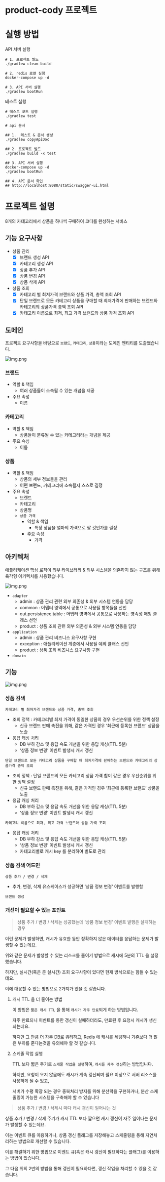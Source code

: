 # product-cody 프로젝트

# 실행 방법

API 서버 실행

```
# 1. 프로젝트 빌드
./gradlew clean build

# 2. redis 로컬 실행
docker-compose up -d

# 3. API 서버 실행
./gradlew bootRun
```

테스트 실행

```
# 테스트 코드 실행
./gradlew test

# api 문서

## 1.  테스트 & 문서 생성
./gradlew copyApiDoc

## 2. 프로젝트 빌드
./gradlew build -x test

## 3. API 서버 실행
docker-compose up -d
./gradlew bootRun

## 4. API 문서 확인
## http://localhost:8080/static/swagger-ui.html
```

# 프로젝트 설명

8개의 카테고리에서 상품을 하나씩 구매하여 코디를 완성하는 서비스

## 기능 요구사항

- 상품 관리
  - [x]  브랜드 생성 API
  - [x]  카테고리 생성 API
  - [x]  상품 추가 API
  - [x]  상품 변경 API
  - [x]  상품 삭제 API
- 상품 조회
  - [x]  카테고리 별 최저가격 브랜드와 상품 가격, 총액 조회 API
  - [x]  단일 브랜드로 모든 카테고리 상품을 구매할 때 최저가격에 판매하는 브랜드와 카테고리의 상품가격 총액 조회 API
  - [x]  카테고리 이름으로 최저, 최고 가격 브랜드와 상품 가격 조회 API

## 도메인

프로젝트 요구사항을 바탕으로 `브랜드`, `카테고리`, `상품`이라는 도메인 엔티티를 도출했습니다.

![img.png](domain.png)

### 브랜드

- 역할 & 책임
  - 여러 상품들이 소속될 수 있는 개념을 제공
- 주요 속성
  - 이름

### 카테고리

- 역할 & 책임
  - 상품들이 분류될 수 있는 카테고리라는 개념을 제공
- 주요 속성
  - 이름

### 상품

- 역할 & 책임
  - 상품의 세부 정보들을 관리
  - 어떤 브랜드, 카테고리에 소속될지 스스로 결정
- 주요 속성
  - 브랜드
  - 카테고리
  - 상품명
  - `상품 가격`
    - 역할 & 책임
      - 특정 상품을 얼마의 가격으로 팔 것인가를 결정
    - 주요 속성
      - 가격

## 아키텍처

애플리케이션 핵심 로직이 외부 라이브러리 & 외부 시스템을 의존하지 않는 구조를 위해 육각형 아키텍처를 사용했습니다.

![img.png](hexagonal_architecture.png)

- `adapter`
  - admin : 상품 관리 관련 외부 의존성 & 외부 시스템 연동을 담당
  - common : 어댑터 영역에서 공통으로 사용될 항목들을 선언
  - out.persistence.table : 어댑터 영역에서 공통으로 사용하는 영속성 매핑 클래스 선언
  - product : 상품 조회 관련 외부 의존성 & 외부 시스템 연동을 담당
- `application`
  - admin : 상품 관리 비즈니스 요구사항 구현
  - exception : 애플리케이션 계층에서 사용될 예외 클래스 선언
  - product : 상품 조회 비즈니스 요구사항 구현
- `domain`

## 기능

![img.png](api-list.png)

### 상품 검색

`카테고리 별 최저가격 브랜드와 상품 가격, 총액 조회`
- 조회 정책 : 카테고리별 최저 가격이 동일한 상품의 경우 우선순위를 위한 정책 설정
  - 신규 브랜드 판매 촉진을 위해, 같은 가격인 경우 ‘최근에 등록한 브랜드’ 상품을 노출
- 응답 캐싱 처리
  - DB 부하 감소 및 응답 속도 개선을 위한 응답 캐싱(TTL 5분)
  - ‘상품 정보 변경’ 이벤트 발생시 캐시 갱신

`단일 브랜드로 모든 카테고리 상품을 구매할 때 최저가격에 판매하는 브랜드와 카테고리의 상품가격 총액 조회`
- 조회 정책 : 단일 브랜드의 모든 카테고리 상품 가격 합이 같은 경우 우선순위를 위한 정책 설정
  - 신규 브랜드 판매 촉진을 위해, 같은 가격인 경우 ‘최근에 등록한 브랜드’ 상품을 노출
- 응답 캐싱 처리
  - DB 부하 감소 및 응답 속도 개선을 위한 응답 캐싱(TTL 5분)
  - ‘상품 정보 변경’ 이벤트 발생시 캐시 갱신

`카테고리 이름으로 최저, 최고 가격 브랜드와 상품 가격 조회`
- 응답 캐싱 처리
  - DB 부하 감소 및 응답 속도 개선을 위한 응답 캐싱(TTL 5분)
  - ‘상품 정보 변경’ 이벤트 발생시 캐시 갱신
  - 카테고리별로 캐시 key 를 분리하여 별도로 관리

### 상품 검색 어드민
`상품 추가 / 변경 / 삭제`
- 추가, 변경, 삭제 유스케이스가 성공하면 ‘상품 정보 변경’ 이벤트를 발행함

`브랜드 생성`

### 개선이 필요할 수 있는 포인트

> 상품 추가 / 변경 / 삭제는 성공했는데 ‘상품 정보 변경’ 이벤트 발행은 실패하는 경우

이런 문제가 발생하면, 캐시가 유효한 동안 정확하지 않은 데이터를 응답하는 문제가 발생할 수 있는데요.

위와 같은 문제가 발생할 수 있는 리스크를 줄이기 방법으로 캐시에 5분의 TTL 을 설정했습니다.

하지만, 실시간(혹은 준 실시간) 조회 요구사항이 있다면 현재 방식으로는 힘들 수 있는데요.

이에 대응할 수 있는 방법으로 2가지가 있을 것 같습니다.

1. 캐시 TTL 을 더 줄이는 방법 

    이 방법은 `짧은 캐시 TTL` 을 통해 `캐시가 자주 만료`되게 하는 방법입니다.

    자주 만료되니 이벤트를 통한 갱신이 실패하더라도, 만료된 후 요청시 캐시가 생신되는데요.

    하지만 그 만큼 더 자주 DB로 쿼리하고, Redis 에 캐시를 세팅하니 기존보다 더 많은 부하를 준다는것을 유의해야 할 것 같습니다.

2. 스케줄 작업 실행

    TTL 보다 짧은 주기로 `스케줄 작업을 실행`하여, `캐시를 자주 갱신`하는 방법입니다.
    
    하지만, 요청이 오지 않음에도 캐시가 계속 갱신되며 필요 이상으로 서버 리소스를 사용하게 될 수 있고,
    
    서버가 수평 확장 되는 경우 중복처리 방지를 위해 분산락을 구현하거나, 분산 스케줄링이 가능한 시스템을 구축해야 할 수 있습니다

> 상품 추가 / 변경 / 삭제시 마다 캐시 갱신이 일어나는 것

상품 추가 / 변경 / 삭제 주기가 캐시 TTL 보다 짧으면 캐시 갱신이 자주 일어나는 문제가 발생할 수 있는데요.

이는 이벤트 큐를 이용하거나, 상품 갱신 플래그를 저장해놓고 스케줄링을 통해 지연처리하는 방법으로 개선할 수 있습니다.

이를 해결하기 위한 방법으로 이벤트 큐(혹은 캐시 갱신이 필요하다는 플래그)를 이용하는 방법이 있습니다.

그 다음 위의 2번의 방법을 통해 갱신이 필요하다면, 갱신 작업을 처리할 수 있을 것 같습니다.